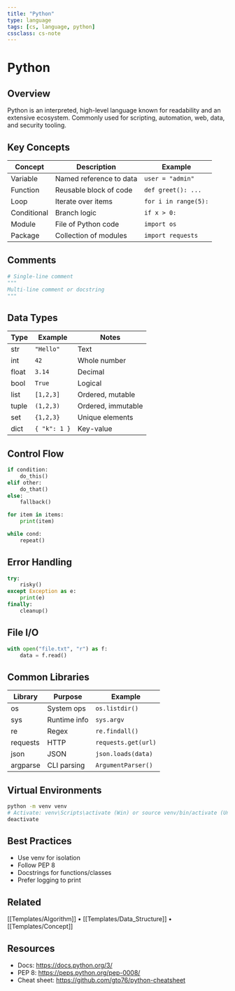 ```yaml
---
title: "Python"
type: language
tags: [cs, language, python]
cssclass: cs-note
---
```


# Python

## Overview
Python is an interpreted, high-level language known for readability and an extensive ecosystem. Commonly used for scripting, automation, web, data, and security tooling.

## Key Concepts
| Concept | Description | Example |
|---------|-------------|---------|
| Variable | Named reference to data | `user = "admin"` |
| Function | Reusable block of code | `def greet(): ...` |
| Loop | Iterate over items | `for i in range(5):` |
| Conditional | Branch logic | `if x > 0:` |
| Module | File of Python code | `import os` |
| Package | Collection of modules | `import requests` |

## Comments
```python
# Single-line comment
"""
Multi-line comment or docstring
"""
```

## Data Types
| Type | Example | Notes |
|------|---------|-------|
| str | `"Hello"` | Text |
| int | `42` | Whole number |
| float | `3.14` | Decimal |
| bool | `True` | Logical |
| list | `[1,2,3]` | Ordered, mutable |
| tuple | `(1,2,3)` | Ordered, immutable |
| set | `{1,2,3}` | Unique elements |
| dict | `{ "k": 1 }` | Key-value |

## Control Flow
```python
if condition:
    do_this()
elif other:
    do_that()
else:
    fallback()

for item in items:
    print(item)

while cond:
    repeat()
```

## Error Handling
```python
try:
    risky()
except Exception as e:
    print(e)
finally:
    cleanup()
```

## File I/O
```python
with open("file.txt", "r") as f:
    data = f.read()
```

## Common Libraries
| Library | Purpose | Example |
|---------|---------|---------|
| os | System ops | `os.listdir()` |
| sys | Runtime info | `sys.argv` |
| re | Regex | `re.findall()` |
| requests | HTTP | `requests.get(url)` |
| json | JSON | `json.loads(data)` |
| argparse | CLI parsing | `ArgumentParser()` |

## Virtual Environments
```bash
python -m venv venv
# Activate: venv\Scripts\activate (Win) or source venv/bin/activate (Unix)
deactivate
```

## Best Practices
- Use venv for isolation
- Follow PEP 8
- Docstrings for functions/classes
- Prefer logging to print

## Related
[[Templates/Algorithm]] • [[Templates/Data_Structure]] • [[Templates/Concept]]

## Resources
- Docs: https://docs.python.org/3/
- PEP 8: https://peps.python.org/pep-0008/
- Cheat sheet: https://github.com/gto76/python-cheatsheet

